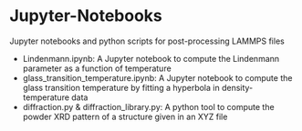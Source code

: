 # Jupyter-Notebooks
Jupyter notebooks and python scripts for post-processing LAMMPS files

- Lindenmann.ipynb: A Jupyter notebook to compute the Lindenmann parameter as a function of temperature
- glass_transition_temperature.ipynb: A Jupyter notebook to compute the glass transition temperature by fitting a hyperbola in density-temperature data
- diffraction.py & diffraction_library.py: A python tool to compute the powder XRD pattern of a structure given in an XYZ file 
